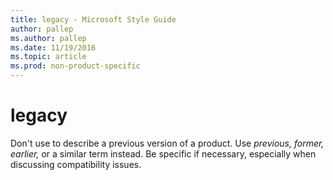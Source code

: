 ```yaml
---
title: legacy - Microsoft Style Guide
author: pallep
ms.author: pallep
ms.date: 11/19/2016
ms.topic: article
ms.prod: non-product-specific
---
```


# legacy

Don't use to describe a previous version of a product. Use *previous,* *former,* *earlier,* or a similar term instead. Be specific if necessary, especially when discussing compatibility issues.

